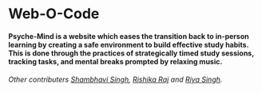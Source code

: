 # Web-O-Code
#### Psyche-Mind is a website which eases the transition back to in-person learning by creating a safe environment to build effective study habits. This is done through the practices of strategically timed study sessions, tracking tasks, and mental breaks prompted by relaxing music.
 
###### Other contributers [Shambhavi Singh](https://github.com/shamvi-05), [Rishika Raj](https://github.com/Rishika-05) and [Riya Singh](https://github.com/Riy-a).

